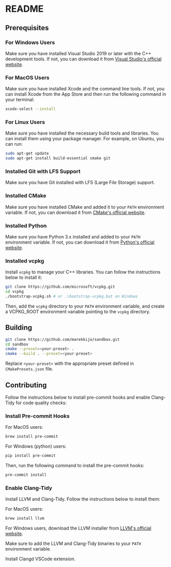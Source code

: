 # README

## Prerequisites

### For Windows Users

Make sure you have installed Visual Studio 2019 or later with the C++ development tools.
If not, you can download it from [Visual Studio's official website](https://visualstudio.microsoft.com/downloads/).

### For MacOS Users

Make sure you have installed Xcode and the command line tools.
If not, you can install Xcode from the App Store and then run the following command in your terminal:

```bash
xcode-select --install
```

### For Linux Users

Make sure you have installed the necessary build tools and libraries. You can install them using your package manager. For example, on Ubuntu, you can run:

```bash
sudo apt-get update
sudo apt-get install build-essential cmake git
```

### Installed Git with LFS Support

Make sure you have Git installed with LFS (Large File Storage) support.

### Installed CMake

Make sure you have installed CMake and added it to your `PATH` environment variable.
If not, you can download it from [CMake's official website](https://cmake.org/download/).

### Installed Python

Make sure you have Python 3.x installed and added to your `PATH` environment variable.
If not, you can download it from [Python's official website](https://www.python.org/downloads/).

### Installed vcpkg

Install `vcpkg` to manage your C++ libraries. You can follow the instructions below to install it:

```bash
git clone https://github.com/microsoft/vcpkg.git
cd vcpkg
./bootstrap-vcpkg.sh # or .\bootstrap-vcpkg.bat on Windows
```

Then, add the `vcpkg` directory to your `PATH` environment variable, and create a VCPKG_ROOT environment variable pointing to the `vcpkg` directory.

## Building

```bash
git clone https://github.com/marekkijo/sandbox.git
cd sandbox
cmake --preset=<your-preset> .
cmake --build . --preset=<your-preset>
```

Replace `<your-preset>` with the appropriate preset defined in `CMakePresets.json` file.

## Contributing

Follow the instructions below to install pre-commit hooks and enable Clang-Tidy for code quality checks:

### Install Pre-commit Hooks

For MacOS users:

```bash
brew install pre-commit
```

For Windows (python) users:

```bash
pip install pre-commit
```

Then, run the following command to install the pre-commit hooks:

```bash
pre-commit install
```

### Enable Clang-Tidy

Install LLVM and Clang-Tidy. Follow the instructions below to install them:

For MacOS users:

```bash
brew install llvm
```

For Windows users, download the LLVM installer from [LLVM's official website](https://releases.llvm.org/download.html).

Make sure to add the LLVM and Clang-Tidy binaries to your `PATH` environment variable.

Install Clangd VSCode extension.
